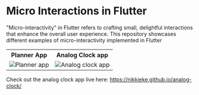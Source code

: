 # Micro Interactions in Flutter
"Micro-interactivity" in Flutter refers to crafting small, delightful interactions that enhance the overall user experience.
This repository showcases different examples of micro-interactivity implemented in Flutter

<table>
	<tbody width="100%">
	<tr>
	<th>Planner App</th>
     	<th>Analog Clock app</th>
		</tr>
		<tr>
      			<td>
			<img src="https://github.com/nikkieke/flutter_micro_interactions/assets/95222620/6d3b4f58-52ab-4076-bfd1-f809a267ab60" alt="Planner app"></img>
			</td>
	    		<td>
			<img src="https://github.com/nikkieke/flutter_micro_interactions/assets/95222620/df3a44f3-f422-476c-b7fd-b54e7dcea534" alt="Analog clock app"></img>
			</td>
		</tr>
		</tr>
	</tbody>
</table>

Check out the analog clock app live here: https://nikkieke.github.io/analog-clock/
